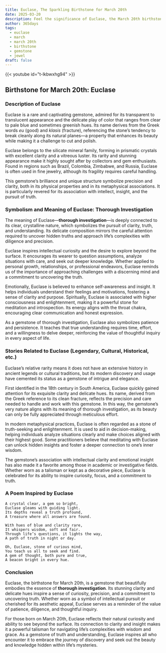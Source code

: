 ```yaml
---
title: Euclase, The Sparkling Birthstone for March 20th
date: 2025-03-20
description: Feel the significance of Euclase, the March 20th birthstone symbolizing Thorough investigation. Let its beauty and meaning brighten your day.
author: 365days
tags:
  - euclase
  - march
  - march 20th
  - birthstone
  - gemstone
  - jewel
draft: false
---
```


{{< youtube id="t-lkbwxhg94" >}}

## Birthstone for March 20th: Euclase

### Description of Euclase

Euclase is a rare and captivating gemstone, admired for its transparent to translucent appearance and the delicate play of color that ranges from clear to pale blue and sometimes greenish hues. Its name derives from the Greek words _eu_ (good) and _klasis_ (fracture), referencing the stone’s tendency to break cleanly along its natural planes—a property that enhances its beauty while making it a challenge to cut and polish.

Euclase belongs to the silicate mineral family, forming in prismatic crystals with excellent clarity and a vitreous luster. Its rarity and stunning appearance make it highly sought after by collectors and gem enthusiasts. Found in regions such as Brazil, Colombia, Zimbabwe, and Russia, Euclase is often used in fine jewelry, although its fragility requires careful handling.

This gemstone’s brilliance and unique structure symbolize precision and clarity, both in its physical properties and in its metaphysical associations. It is particularly revered for its association with intellect, insight, and the pursuit of truth.

### Symbolism and Meaning of Euclase: Thorough Investigation

The meaning of Euclase—**thorough investigation**—is deeply connected to its clear, crystalline nature, which symbolizes the pursuit of clarity, truth, and understanding. Its delicate composition mirrors the careful attention required to uncover hidden truths and approach life’s complexities with diligence and precision.

Euclase inspires intellectual curiosity and the desire to explore beyond the surface. It encourages its wearer to question assumptions, analyze situations with care, and seek out deeper knowledge. Whether applied to personal growth, relationships, or professional endeavors, Euclase reminds us of the importance of approaching challenges with a discerning mind and a commitment to uncovering the truth.

Emotionally, Euclase is believed to enhance self-awareness and insight. It helps individuals understand their feelings and motivations, fostering a sense of clarity and purpose. Spiritually, Euclase is associated with higher consciousness and enlightenment, making it a powerful stone for meditation and introspection. Its energy aligns with the throat chakra, encouraging clear communication and honest expression.

As a gemstone of thorough investigation, Euclase also symbolizes patience and persistence. It teaches that true understanding requires time, effort, and a willingness to delve deeper, reinforcing the value of thoughtful inquiry in every aspect of life.

### Stories Related to Euclase (Legendary, Cultural, Historical, etc.)

Euclase’s relative rarity means it does not have an extensive history in ancient legends or cultural traditions, but its modern discovery and usage have cemented its status as a gemstone of intrigue and elegance.

First identified in the 18th century in South America, Euclase quickly gained attention for its exquisite clarity and delicate hues. Its name, derived from the Greek reference to its clean fracture, reflects the precision and care needed to handle and work with this gemstone. In this way, the gemstone’s very nature aligns with its meaning of thorough investigation, as its beauty can only be fully appreciated through meticulous effort.

In modern metaphysical practices, Euclase is often regarded as a stone of truth-seeking and enlightenment. It is used to aid in decision-making, helping individuals analyze situations clearly and make choices aligned with their highest good. Some practitioners believe that meditating with Euclase can unlock hidden insights and foster a deeper connection to one’s inner wisdom.

The gemstone’s association with intellectual clarity and emotional insight has also made it a favorite among those in academic or investigative fields. Whether worn as a talisman or kept as a decorative piece, Euclase is celebrated for its ability to inspire curiosity, focus, and a commitment to truth.

### A Poem Inspired by Euclase

```
A crystal clear, a gem so bright,  
Euclase gleams with guiding light.  
Its depths reveal a truth profound,  
A treasure where all answers are found.  

With hues of blue and clarity rare,  
It whispers wisdom, soft and fair.  
Through life’s questions, it lights the way,  
A path of truth in night or day.  

Oh, Euclase, stone of curious mind,  
You teach us all to seek and find.  
A gem of thought, both pure and true,  
A beacon bright in every hue.  
```

### Conclusion

Euclase, the birthstone for March 20th, is a gemstone that beautifully embodies the essence of **thorough investigation**. Its stunning clarity and delicate hues inspire a sense of curiosity, precision, and a commitment to uncovering truth. Whether worn as a symbol of intellectual pursuit or cherished for its aesthetic appeal, Euclase serves as a reminder of the value of patience, diligence, and thoughtful inquiry.

For those born on March 20th, Euclase reflects their natural curiosity and ability to see beyond the surface. Its connection to clarity and insight makes it a powerful talisman for navigating life’s complexities with wisdom and grace. As a gemstone of truth and understanding, Euclase inspires all who encounter it to embrace the journey of discovery and seek out the beauty and knowledge hidden within life’s mysteries.